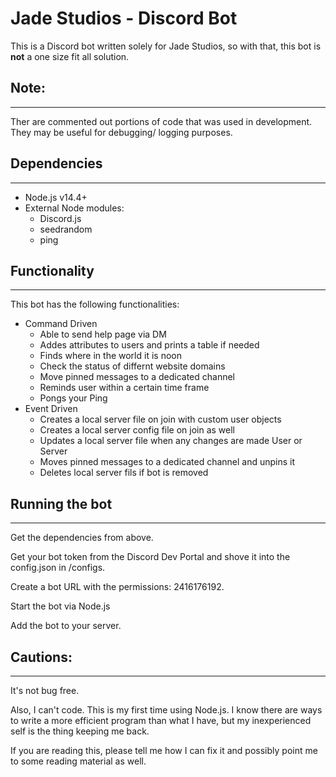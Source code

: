 # Jade Studios - Discord Bot

This is a Discord bot written solely for Jade Studios, so with that, this bot is **not** a one size fit all solution.

## Note:
---
Ther are commented out portions of code that was used in development. They may be useful for debugging/ logging purposes.

## Dependencies
---
* Node.js v14.4+
* External Node modules:
    * Discord.js
    * seedrandom
    * ping

## Functionality
---
This bot has the following functionalities:
* Command Driven
    * Able to send help page via DM
    * Addes attributes to users and prints a table if needed
    * Finds where in the world it is noon 
    * Check the status of differnt website domains
    * Move pinned messages to a dedicated channel
    * Reminds user within a certain time frame
    * Pongs your Ping
* Event Driven
    * Creates a local server file on join with custom user objects
    * Creates a local server config file on join as well
    * Updates a local server file when any changes are made User or Server
    * Moves pinned messages to a dedicated channel and unpins it
    * Deletes local server fils if bot is removed

## Running the bot
---
Get the dependencies from above. 

Get your bot token from the Discord Dev Portal and shove it into the config.json in /configs. 

Create a bot URL with the permissions: 2416176192. 

Start the bot via Node.js

Add the bot to your server.

## Cautions:
---
It's not bug free.

Also, I can't code. This is my first time using Node.js. I know there are ways to write a more efficient program than what I have, but my inexperienced self is the thing keeping me back.

If you are reading this, please tell me how I can fix it and possibly point me to some reading material as well. 
